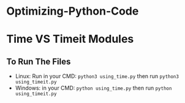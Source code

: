 # Optimizing-Python-Code 
# Time VS Timeit Modules

## To Run The Files
* Linux: Run in your CMD: `python3 using_time.py` then run `python3 using_timeit.py`
* Windows: in your CMD: `python using_time.py` then run `python using_timeit.py`